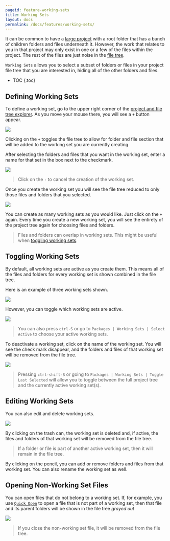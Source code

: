 ```yaml
---
pageid: feature-working-sets
title: Working Sets
layout: docs
permalink: /docs/features/working-sets/
---
```


It can be common to have a
[large project](/nuclide/docs/editor/basics/#project-and-file-explorer__adding-projects) with a root folder
that has a bunch of children folders and files underneath it. However, the work that relates to you
in that project may only exist in one or a few of the files within the project. The rest of the
files are just noise in the [file tree](/nuclide/docs/editor/basics/#project-and-file-explorer).

`Working Sets` allows you to select a subset of folders or files in your project file tree that you
are interested in, hiding all of the other folders and files.

* TOC
{:toc}

## Defining Working Sets

To define a working set, go to the upper right corner of the
[project and file tree explorer](/nuclide/docs/editor/basics/#project-and-file-explorer). As
you move your mouse there, you will see a `+` button appear.

![](/nuclide/static/images/docs/feature-working-set-begin.png)

Clicking on the `+` toggles the file tree to allow for folder and file section that will be added
to the working set you are currently creating.

After selecting the folders and files that you want in the working set, enter a name for that set
in the box next to the checkmark.

![](/nuclide/static/images/docs/feature-working-set-add.png)

> Click on the `-` to cancel the creation of the working set.

Once you create the working set you will see the file tree reduced to only those files and folders
that you selected.

![](/nuclide/static/images/docs/feature-working-set-created.png)

You can create as many working sets as you would like. Just click on the `+` again. Every time you
create a new working set, you will see the entirety of the project tree again for choosing files
and folders.

> Files and folders can overlap in working sets. This might be useful when
> [toggling working sets](#toggling-working-sets).

## Toggling Working Sets

By default, all working sets are active as you create them. This means all of the files and folders
for every working set is shown combined in the file tree.

Here is an example of three working sets shown.

![](/nuclide/static/images/docs/feature-working-set-all-working-sets.png)

However, you can toggle which working sets are active.

![](/nuclide/static/images/docs/feature-working-set-select-active.png)

> You can also press `ctrl-S` or go to `Packages | Working Sets | Select Active` to choose your
> active working sets.

To deactivate a working set, click on the name of the working set. You will see the check mark
disappear, and the folders and files of that working set will be removed from the file tree.

![](/nuclide/static/images/docs/feature-working-set-deactivate.png)

> Pressing `ctrl-shift-S` or going to `Packages | Working Sets | Toggle Last Selected` will allow
> you to toggle between the full project tree and the currently active working set(s).

## Editing Working Sets

You can also edit and delete working sets.

![](/nuclide/static/images/docs/feature-working-set-edit.png)

By clicking on the trash can, the working set is deleted and, if active, the files and folders of
that working set will be removed from the file tree.

> If a folder or file is part of another active working set, then it will remain in the file tree.

By clicking on the pencil, you can add or remove folders and files from that working set. You can
also rename the working set as well.

## Opening Non-Working Set Files

You can open files that do not belong to a working set. If, for example, you use
[`Quick Open`](/nuclide/docs/features/quick-open) to open a file that is not part of a working set, then that file and its parent folders
will be shown in the file tree *grayed out*

![](/nuclide/static/images/docs/feature-working-set-not-working-set-file.png)

> If you close the non-working set file, it will be removed from the file tree.
